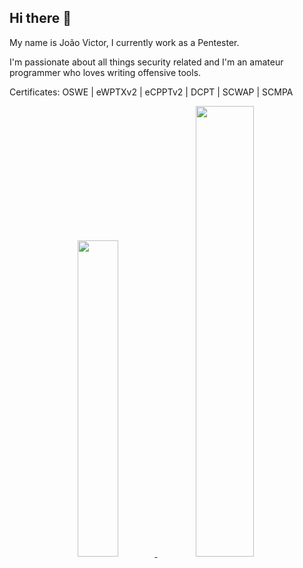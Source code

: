 ## Hi there 👋

My name is João Victor, I currently work as a Pentester.

I'm passionate about all things security related and I'm an amateur programmer who loves writing offensive tools.

Certificates: OSWE | eWPTXv2 | eCPPTv2 | DCPT | SCWAP | SCMPA


<div align="center">
  <a href="https://github.com/joaoviictorti">
  <img width="36%" src="https://github-readme-stats.vercel.app/api/top-langs/?username=joaoviictorti&layout=compact&theme=tokyonight"/>
  <img width="43%" src="https://github-readme-stats.vercel.app/api?username=joaoviictorti&show_icons=true&theme=tokyonight"/>
</div>
